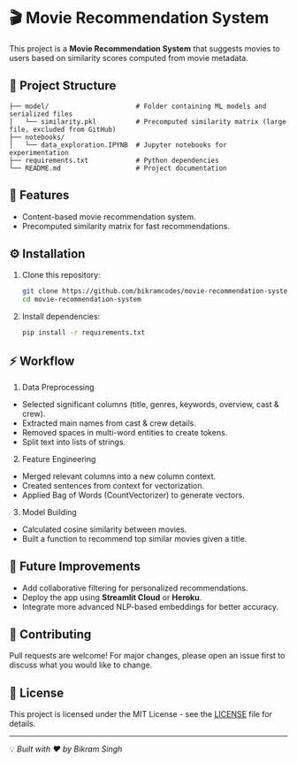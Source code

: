 # 🎬 Movie Recommendation System

This project is a **Movie Recommendation System** that suggests movies to users based on similarity scores computed from movie metadata.

## 📂 Project Structure

```
├── model/                      # Folder containing ML models and serialized files
│   └── similarity.pkl          # Precomputed similarity matrix (large file, excluded from GitHub)
├── notebooks/
│   └── data_exploration.IPYNB  # Jupyter notebooks for experimentation
├── requirements.txt            # Python dependencies
└── README.md                   # Project documentation
```

## 🚀 Features
- Content-based movie recommendation system.
- Precomputed similarity matrix for fast recommendations.

## ⚙️ Installation

1. Clone this repository:
   ```bash
   git clone https://github.com/bikramcodes/movie-recommendation-system.git
   cd movie-recommendation-system
   ```

2. Install dependencies:
   ```bash
   pip install -r requirements.txt
   ```

## ⚡ Workflow
1. Data Preprocessing
- Selected significant columns (title, genres, keywords, overview, cast & crew).
- Extracted main names from cast & crew details.
- Removed spaces in multi-word entities to create tokens.
- Split text into lists of strings.

2. Feature Engineering
- Merged relevant columns into a new column context.
- Created sentences from context for vectorization.
- Applied Bag of Words (CountVectorizer) to generate vectors.

3. Model Building
- Calculated cosine similarity between movies.
- Built a function to recommend top similar movies given a title.



## 🔮 Future Improvements
- Add collaborative filtering for personalized recommendations.
- Deploy the app using **Streamlit Cloud** or **Heroku**.
- Integrate more advanced NLP-based embeddings for better accuracy.

## 🤝 Contributing
Pull requests are welcome! For major changes, please open an issue first to discuss what you would like to change.

## 📜 License
This project is licensed under the MIT License - see the [LICENSE](LICENSE) file for details.

---

💡 *Built with ❤️ by Bikram Singh*
